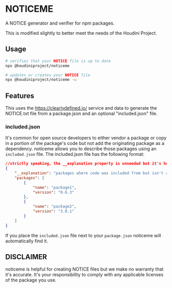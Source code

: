# NOTICEME

A NOTICE generator and verifier for npm packages.

This is modified slightly to better meet the needs of the Houdini Project.

## Usage

```sh
# verifies that your NOTICE file is up to date
npx @houdiniproject/noticeme

# updates or creates your NOTICE file
npx @houdiniproject/noticeme -u
```

## Features

This uses the https://clearlydefined.io/ service and data to generate the
NOTICE.txt file from a package.json and an optional "included.json" file.

### included.json

It's common for open source developers to either vendor a package or copy in a portion of the package's code but
not add the originating package as a dependency. noticeme allows you to describe those packages using an `included.json`
file. The included.json file has the following format:

```json
//strictly speaking, the __explanation property is unneeded but it's helpful if you don't know what you're looking at.
{
    "__explanation": "packages where code was included from but isn't an NPM dependency. 'packages' is the list of packages",
    "packages": [
        {
            "name": "package1",
            "version": "0.6.3"
        },
        {
            "name": "package2",
            "version": "3.0.1"
        }
    ]
}
```

If you place the `included.json` file next to your `package.json` noticeme will automatically find it.

## DISCLAIMER

noticeme is helpful for creating NOTICE files but we make no warranty that it's accurate. It's your responsibility to comply with
any applicable licenses of the package you use.
